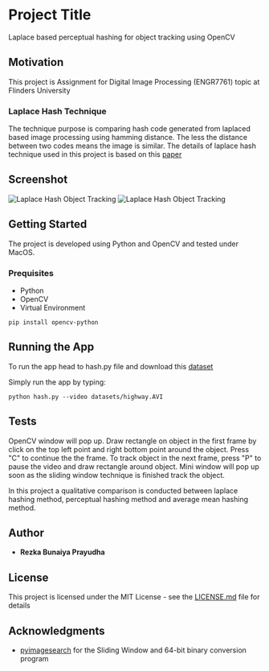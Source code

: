 # Project Title
Laplace based perceptual hashing for object tracking using OpenCV

## Motivation
This project is Assignment for Digital Image Processing (ENGR7761) topic at Flinders University

### Laplace Hash Technique
The technique purpose is comparing hash code generated from laplaced based image processing using hamming distance. The less the distance between two codes means the image is similar. The details of laplace hash technique used in this project is based on this [paper](https://doi.org/10.1007/s11042-016-3723-5)

## Screenshot
![Laplace Hash Object Tracking](Result/result.gif)
![Laplace Hash Object Tracking](Result/Result.png)


## Getting Started
The project is developed using Python and OpenCV and tested under MacOS.

### Prequisites
- Python 
- OpenCV
- Virtual Environment

```
pip install opencv-python
```

## Running the App
To run the app head to hash.py file and download this [dataset](https://flinders-my.sharepoint.com/:f:/g/personal/pray0008_flinders_edu_au/Ejrv8BzD3RxIiOpqVr47Yu0B7guroObn_hfJlpLIeFvUJA?e=xZe1e5)

Simply run the app by typing:
```
python hash.py --video datasets/highway.AVI
```

## Tests
OpenCV window will pop up. Draw rectangle on object in the first frame by click on the top left point and right bottom point  around the object. Press "C" to continue the the frame. To track object in the next frame, press "P" to pause the video and draw rectangle around object. Mini window will pop up soon as the sliding window technique is finished track the object.

In this project a qualitative comparison is conducted between laplace hashing method, perceptual hashing method and average mean hashing method.

## Author

* **Rezka Bunaiya Prayudha**



## License

This project is licensed under the MIT License - see the [LICENSE.md](LICENSE.md) file for details

## Acknowledgments

* [pyimagesearch](https://pyimagesearch.com) for the Sliding Window and 64-bit binary conversion program
